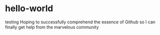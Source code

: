 # hello-world
testing
Hoping to successfully comprehend the essence of Github so I can finally get help from the marvelous community 
